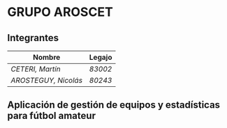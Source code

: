 # GRUPO **AROSCET**
## Integrantes

Nombre | Legajo
------------ | -------------
_CETERI, Martín_ | _83002_
_AROSTEGUY, Nicolás_ | _80243_ 

## Aplicación de gestión de equipos y estadísticas para fútbol amateur
